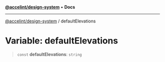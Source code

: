 [**@accelint/design-system**](../README.md) • **Docs**

***

[@accelint/design-system](../README.md) / defaultElevations

# Variable: defaultElevations

> `const` **defaultElevations**: `string`
